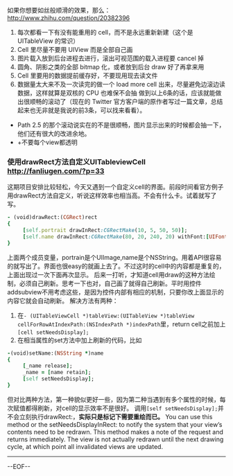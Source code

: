 
如果你想要如丝般顺滑的效果，那么：http://www.zhihu.com/question/20382396
1. 每次都看一下有没有能重用的 cell，而不是永远重新新建（这个是 UITableView 的常识）
2. Cell 里尽量不要用 UIView 而是全部自己画
3. 图片载入放到后台进程去进行，滚出可视范围的载入进程要 cancel 掉
4. 圆角、阴影之类的全部 bitmap 化，或者放到后台 draw 好了再拿来用
5. Cell 里要用的数据提前缓存好，不要现用现去读文件
6. 数据量太大来不及一次读完的做一个 load more cell 出来，尽量避免边滚边读数据，这样就算是双核的 CPU 也难保不会抽
做到以上6条的话，应该就能做出很顺畅的滚动了（现在的 Twitter 官方客户端的原作者写过一篇文章，总结起来也无非就是我说的前3条，可以找来看看）。
- Path 2.5 的那个滚动说实在的不是很顺畅，图片显示出来的时候都会抽一下，他们还有很大的改进余地。
- +不要每个view都透明

### 使用drawRect方法自定义UITableviewCell http://fanliugen.com/?p=33
这期项目安排比较轻松，今天又遇到一个自定义cell的界面。前段时间看官方例子用drawRect方法自定义，听说这样效率也相当高。不会有什么卡。试着就写了写。

```Ruby
- (void)drawRect:(CGRect)rect
{
     [self.portrait drawInRect:CGRectMake(10, 5, 50, 50)];
     [self.name drawInRect:CGRectMake(80, 20, 240, 20) withFont:[UIFont systemFontOfSize:15]];
}
```
上面两个成员变量，portrain是个UIImage,name是个NSString。用着API很容易的就写出了。界面也很easy的就画上去了。不过这时的cell中的内容都是重复的，上面出现过一次下面再次显示。
后来一打听，才知道cell用draw的这种方法绘制，必须自己刷新。思考一下也对，自己画了就得自己刷新。平时用控件addsubview不用考虑这些，是因为控件内部有相应的机制，只要你改上面显示的内容它就会自动刷新。
解决方法有两种：
1. 在`- (UITableViewCell *)tableView:(UITableView *)tableView cellForRowAtIndexPath:(NSIndexPath *)indexPath`里，return cell之前加上`[cell setNeedsDisplay];`
2. 在相当属性的set方法中加上刷新的代码，比如

```Ruby
-(void)setName:(NSString *)name
{
     [_name release];
     _name = [name retain];
     [self setNeedsDisplay];
}
```

但对比两种方法，第一种貌似更好一些，因为第二种当遇到有多个属性的时候，每次赋值都得刷新，对cell的显示效率不是很好。
调用`[self setNeedsDisplay];`并不会立刻执行drawRect:，**实际只是标记下需要重绘而已。**
You can use this method or the setNeedsDisplayInRect: to notify the system that your view’s contents need to be redrawn. This method makes a note of the request and returns immediately. The view is not actually redrawn until the next drawing cycle, at which point all invalidated views are updated.

------

--EOF--